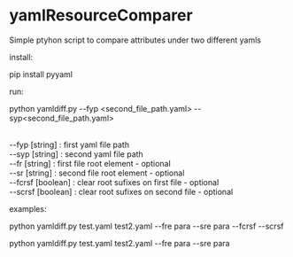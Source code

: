 # yamlResourceComparer
Simple ptyhon script to compare attributes under two different yamls

install:

pip install pyyaml


run:

python yamldiff.py --fyp <second_file_path.yaml> --syp<second_file_path.yaml>

<br/>--fyp [string] :  first yaml file path
<br/>--syp [string] : second yaml file path
<br/>--fr [string] : first file root element - optional
<br/>--sr [string] : second file root element - optional
<br/>--fcrsf [boolean] : clear root sufixes on first file - optional
<br/>--scrsf [boolean] : clear root sufixes on second file - optional

examples: 

python yamldiff.py test.yaml test2.yaml --fre para --sre para --fcrsf --scrsf

python yamldiff.py test.yaml test2.yaml --fre para --sre para

